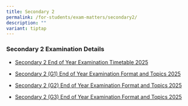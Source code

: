```yaml
---
title: Secondary 2
permalink: /for-students/exam-matters/secondary2/
description: ""
variant: tiptap
---
```

<h3>Secondary 2 Examination Details</h3>
<ul data-tight="true" class="tight">
<li>
<p><a href="/files/For Students/Exam Matters/Sec 2/Sec_2_End_of_Year_Examination_Timetable_2025.pdf" rel="noopener nofollow" target="_blank">Secondary 2 End of Year Examination Timetable 2025</a>
</p>
</li>
<li>
<p><a href="/files/For Students/Exam Matters/Sec 2/Sec_2__G1__End_of_Year_Examination_Topics_and_Format_2025.pdf" rel="noopener nofollow" target="_blank">Secondary 2 (G1) End of Year Examination Format and Topics 2025</a>
</p>
</li>
<li>
<p><a href="/files/For Students/Exam Matters/Sec 2/Sec_2__G2__End_of_Year_Examination_Topics_and_Format_2025.pdf" rel="noopener nofollow" target="_blank">Secondary 2 (G2) End of Year Examination Format and Topics 2025</a>
</p>
</li>
<li>
<p><a href="/files/For Students/Exam Matters/Sec 2/Sec_2__G3__End_of_Year_Examination_Topics_and_Format_2025.pdf" rel="noopener nofollow" target="_blank">Secondary 2 (G3) End of Year Examination Format and Topics 2025</a>
</p>
<p></p>
</li>
</ul>
<p></p>